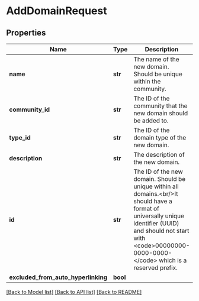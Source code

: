 # AddDomainRequest

## Properties
Name | Type | Description | Notes
------------ | ------------- | ------------- | -------------
**name** | **str** | The name of the new domain. Should be unique within the community. | 
**community_id** | **str** | The ID of the community that the new domain should be added to. | 
**type_id** | **str** | The ID of the domain type of the new domain. | 
**description** | **str** | The description of the new domain. | [optional] 
**id** | **str** | The ID of the new domain. Should be unique within all domains.&lt;br/&gt;It should have a format of universally unique identifier (UUID) and should not start with &lt;code&gt;00000000-0000-0000-&lt;/code&gt; which is a reserved prefix. | [optional] 
**excluded_from_auto_hyperlinking** | **bool** |  | [optional] 

[[Back to Model list]](../README.md#documentation-for-models) [[Back to API list]](../README.md#documentation-for-api-endpoints) [[Back to README]](../README.md)


